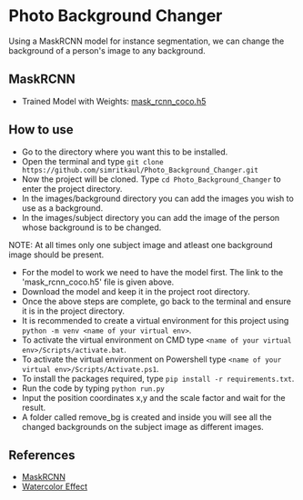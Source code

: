 # Photo Background Changer

Using a MaskRCNN model for instance segmentation, we can change the background of a person's image to any background.

## MaskRCNN

-   Trained Model with Weights: [mask_rcnn_coco.h5](https://github.com/matterport/Mask_RCNN/releases/download/v2.0/mask_rcnn_coco.h5)

## How to use

-   Go to the directory where you want this to be installed.
-   Open the terminal and type `git clone https://github.com/simritkaul/Photo_Background_Changer.git`
-   Now the project will be cloned. Type `cd Photo_Background_Changer` to enter the project directory.
-   In the images/background directory you can add the images you wish to use as a background.
-   In the images/subject directory you can add the image of the person whose background is to be changed.

NOTE: At all times only one subject image and atleast one background image should be present.

-   For the model to work we need to have the model first. The link to the 'mask_rcnn_coco.h5' file is given above.
-   Download the model and keep it in the project root directory.
-   Once the above steps are complete, go back to the terminal and ensure it is in the project directory.
-   It is recommended to create a virtual environment for this project using `python -m venv <name of your virtual env>`.
-   To activate the virtual environment on CMD type `<name of your virtual env>/Scripts/activate.bat`.
-   To activate the virtual environment on Powershell type `<name of your virtual env>/Scripts/Activate.ps1`.
-   To install the packages required, type `pip install -r requirements.txt`.
-   Run the code by typing `python run.py`
-   Input the position coordinates x,y and the scale factor and wait for the result.
-   A folder called remove_bg is created and inside you will see all the changed backgrounds on the subject image as different images.

## References

-   [MaskRCNN](https://github.com/matterport/Mask_RCNN)
-   [Watercolor Effect](https://github.com/infoaryan/Photo-to-Water-Art)
